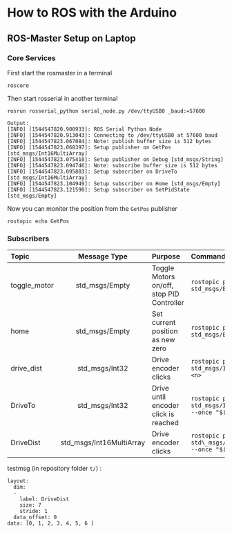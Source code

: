 # How to ROS with the Arduino

## ROS-Master Setup on Laptop

### Core Services
First start the rosmaster in a terminal
```
roscore
```

Then start rosserial in another terminal
```
rosrun rosserial_python serial_node.py /dev/ttyUSB0 _baud:=57600

Output:
[INFO] [1544547820.900933]: ROS Serial Python Node
[INFO] [1544547820.913043]: Connecting to /dev/ttyUSB0 at 57600 baud
[INFO] [1544547823.067084]: Note: publish buffer size is 512 bytes
[INFO] [1544547823.068397]: Setup publisher on GetPos [std_msgs/Int16MultiArray]
[INFO] [1544547823.075410]: Setup publisher on Debug [std_msgs/String]
[INFO] [1544547823.094746]: Note: subscribe buffer size is 512 bytes
[INFO] [1544547823.095803]: Setup subscriber on DriveTo [std_msgs/Int16MultiArray]
[INFO] [1544547823.104949]: Setup subscriber on Home [std_msgs/Empty]
[INFO] [1544547823.121590]: Setup subscriber on SetPidState [std_msgs/Empty]
```

Now you can monitor the position from the `GetPos` publisher
```
rostopic echo GetPos
```

### Subscribers

| Topic        | Message Type    | Purpose                                   | Command                                              |
| :----------- |:---------------:| :---------------------------------------- | :--------------------------------------------------- |
 toggle\_motor | std\_msgs/Empty | Toggle Motors on/off, stop PID Controller | `rostopic pub toggle_motor std_msgs/Empty --once`
 home          | std\_msgs/Empty | Set current position as new zero          | `rostopic pub home std_msgs/Empty --once`
 drive\_dist   | std\_msgs/Int32 | Drive <n> encoder clicks                  | `rostopic pub drive_dist std_msgs/Int32 --once -- <n>`
 DriveTo       | std\_msgs/Int32 | Drive until encoder click <n> is reached  | `rostopic pub DriveTo std_msgs/Int16MultiArray --once "$(cat testmsg)`
 DriveDist     | std\_msgs/Int16MultiArray | Drive <n> encoder clicks        | `rostopic pub DriveDist std\_msgs/Int16MultiArray --once "$(cat testmsg)"`

testmsg (in repository folder `t/`) :
```
layout:
  dim:
  -
    label: DriveDist
    size: 7
    stride: 1
  data_offset: 0
data: [0, 1, 2, 3, 4, 5, 6 ]
```

     

